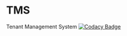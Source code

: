 # TMS
Tenant Management System
[![Codacy Badge](https://api.codacy.com/project/badge/Grade/27ac1a7c89644a059c4af7c00e0c8c45)](https://www.codacy.com/app/GrandViewTech/tms?utm_source=github.com&amp;utm_medium=referral&amp;utm_content=GrandViewTech/tms&amp;utm_campaign=Badge_Grade)
